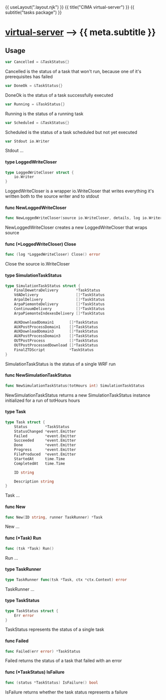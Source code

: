 {{ useLayout(".layout.njk") }}
{{ title("CIMA virtual-server") }}
{{ subtitle("tasks package") }}

# [virtual-server](./index) ⟶ {{ meta.subtitle }}





## Usage

```go
var Cancelled = &TaskStatus{}
```
Cancelled is the status of a task that won't run, because one of it's
prerequisites has failed

```go
var DoneOk = &TaskStatus{}
```
DoneOk is the status of a task successfully executed

```go
var Running = &TaskStatus{}
```
Running is the status of a running task

```go
var Scheduled = &TaskStatus{}
```
Scheduled is the status of a task scheduled but not yet executed

```go
var Stdout io.Writer
```
Stdout ...

#### type LoggedWriteCloser

```go
type LoggedWriteCloser struct {
	io.Writer
}
```

LoggedWriteCloser is a wrapper io.WriteCloser that writes everything it's
written both to the source writer and to stdout

#### func  NewLoggedWriteCloser

```go
func NewLoggedWriteCloser(source io.WriteCloser, details, log io.Writer) *LoggedWriteCloser
```
NewLoggedWriteCloser creates a new LoggedWriteCloser that wraps source

#### func (*LoggedWriteCloser) Close

```go
func (log *LoggedWriteCloser) Close() error
```
Close the source io.WriteCloser

#### type SimulationTaskStatus

```go
type SimulationTaskStatus struct {
	FinalDewetraDelivery        *TaskStatus
	VdADelivery                 []*TaskStatus
	ArpalDelivery               []*TaskStatus
	ArpaPiemonteDelivery        []*TaskStatus
	ContinuumDelivery           []*TaskStatus
	ArpaPiemonteIndexesDelivery []*TaskStatus

	AUXDownloadDomain1       []*TaskStatus
	AUXPostProcessDomain1    []*TaskStatus
	AUXDownloadDomain3       []*TaskStatus
	AUXPostProcessDomain3    []*TaskStatus
	OUTPostProcess           []*TaskStatus
	OUTPostProcessedDownload []*TaskStatus
	FinalZTDScript           *TaskStatus
}
```

SimulationTaskStatus is the status of a single WRF run

#### func  NewSimulationTaskStatus

```go
func NewSimulationTaskStatus(totHours int) SimulationTaskStatus
```
NewSimulationTaskStatus returns a new SimulationTaskStatus instance initialized
for a run of totHours hours

#### type Task

```go
type Task struct {
	Status        *TaskStatus
	StatusChanged *event.Emitter
	Failed        *event.Emitter
	Succeeded     *event.Emitter
	Done          *event.Emitter
	Progress      *event.Emitter
	FileProduced  *event.Emitter
	StartedAt     time.Time
	CompletedAt   time.Time

	ID string

	Description string
}
```

Task ...

#### func  New

```go
func New(ID string, runner TaskRunner) *Task
```
New ...

#### func (*Task) Run

```go
func (tsk *Task) Run()
```
Run ...

#### type TaskRunner

```go
type TaskRunner func(tsk *Task, ctx *ctx.Context) error
```

TaskRunner ...

#### type TaskStatus

```go
type TaskStatus struct {
	Err error
}
```

TaskStatus represents the status of a single task

#### func  Failed

```go
func Failed(err error) *TaskStatus
```
Failed returns the status of a task that failed with an error

#### func (*TaskStatus) IsFailure

```go
func (status *TaskStatus) IsFailure() bool
```
IsFailure returns whether the task status represents a failure
